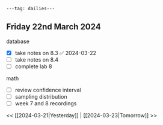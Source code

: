 ```
---tag: dailies---
```

## Friday 22nd March 2024

database
- [x] take notes on 8.3 ✅ 2024-03-22
- [ ] take notes on 8.4
- [ ] complete lab 8

math
- [ ] review confidence interval
- [ ] sampling distribution
- [ ] week 7 and 8 recordings

<< [[2024-03-21|Yesterday]] | [[2024-03-23|Tomorrow]] >>




